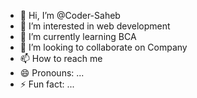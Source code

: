 - 👋 Hi, I’m @Coder-Saheb
- 👀 I’m interested in web development 
- 🌱 I’m currently learning BCA
- 💞️ I’m looking to collaborate on Company 
- 📫 How to reach me 
- 😄 Pronouns: ...
- ⚡ Fun fact: ...

<!---
Coder-Saheb/Coder-Saheb is a ✨ special ✨ repository because its `README.md` (this file) appears on your GitHub profile.
You can click the Preview link to take a look at your changes.
--->
